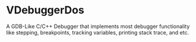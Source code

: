 # VDebuggerDos

A GDB-Like C/C++ Debugger that implements most debugger functionality like stepping, breakpoints, tracking variables, printing stack trace, and etc.
